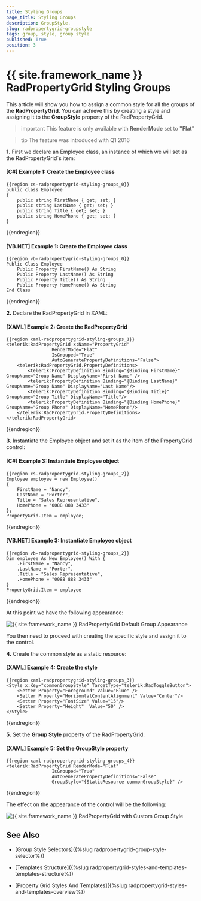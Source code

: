```yaml
---
title: Styling Groups
page_title: Styling Groups
description: GroupStyle.
slug: radpropertygrid-groupstyle
tags: group, style, group style
published: True
position: 3
---
```


# {{ site.framework_name }} RadPropertyGrid Styling Groups

This article will show you how to assign a common style for all the groups of the __RadPropertyGrid__. You can achieve this by creating a style and assigning it to the __GroupStyle__ property of the RadPropertyGrid. 

>important This feature is only available with __RenderMode__ set to __"Flat"__

>tip The feature was introduced with Q1 2016

__1.__ First we declare an Employee class, an instance of which we will set as the RadPropertyGrid`s item: 

#### [C#] Example 1: Create the Employee class
	
	{{region cs-radpropertygrid-styling-groups_0}}
	public class Employee
	{
	    public string FirstName { get; set; }
	    public string LastName { get; set; }
	    public string Title { get; set; }
	    public string HomePhone { get; set; }
	}
{{endregion}}

#### [VB.NET] Example 1: Create the Employee class
	
	{{region vb-radpropertygrid-styling-groups_0}}
	Public Class Employee
	    Public Property FirstName() As String
	    Public Property LastName() As String
	    Public Property Title() As String
	    Public Property HomePhone() As String
	End Class
{{endregion}}

__2.__ Declare the RadPropertyGrid in XAML:

#### [XAML] Example 2: Create the RadPropertyGrid

	{{region xaml-radpropertygrid-styling-groups_1}}
	<telerik:RadPropertyGrid x:Name="PropertyGrid" 
	                 RenderMode="Flat"   
	                 IsGrouped="True"
	                 AutoGeneratePropertyDefinitions="False">
	    <telerik:RadPropertyGrid.PropertyDefinitions>
	        <telerik:PropertyDefinition Binding="{Binding FirstName}" GroupName="Group Name" DisplayName="First Name" />
	        <telerik:PropertyDefinition Binding="{Binding LastName}" GroupName="Group Name" DisplayName="Last Name"/>
	        <telerik:PropertyDefinition Binding="{Binding Title}" GroupName="Group Title" DisplayName="Title"/>
	        <telerik:PropertyDefinition Binding="{Binding HomePhone}" GroupName="Group Phone" DisplayName="HomePhone"/>
	    </telerik:RadPropertyGrid.PropertyDefinitions>
	</telerik:RadPropertyGrid>
{{endregion}}        

__3.__ Instantiate the Employee object and set it as the item of the PropertyGrid control:

#### [C#] Example 3: Instantiate Employee object

	{{region cs-radpropertygrid-styling-groups_2}}
	Employee employee = new Employee()
	{
	    FirstName = "Nancy",
	    LastName = "Porter",
	    Title = "Sales Representative",
	    HomePhone = "0088 888 3433"
	};
	PropertyGrid.Item = employee;
{{endregion}}

#### [VB.NET] Example 3: Instantiate Employee object

	{{region vb-radpropertygrid-styling-groups_2}}
	Dim employee As New Employee() With {
	    .FirstName = "Nancy",
	    .LastName = "Porter",
	    .Title = "Sales Representative",
	    .HomePhone = "0088 888 3433"
	}
	PropertyGrid.Item = employee
{{endregion}}  

At this point we have the following appearance:

![{{ site.framework_name }} RadPropertyGrid Default Group Appearance](images/RadPropertyGrid_groupstyle1.png)

You then need to proceed with creating the specific style and assign it to the control.

__4.__ Create the common style as a static resource:

#### [XAML] Example 4: Create the style
	
	{{region xaml-radpropertygrid-styling-groups_3}}
	<Style x:Key="commonGroupStyle" TargetType="telerik:RadToggleButton">
	    <Setter Property="Foreground" Value="Blue" />
	    <Setter Property="HorizontalContentAlignment" Value="Center"/>
	    <Setter Property="FontSize" Value="15"/>
	    <Setter Property="Height"  Value="50" />
	</Style>
{{endregion}}

__5.__ Set the __Group Style__ property of the RadPropertyGrid:

#### [XAML] Example 5: Set the GroupStyle property

	{{region xaml-radpropertygrid-styling-groups_4}}
	<telerik:RadPropertyGrid RenderMode="Flat"   
	                 IsGrouped="True"
	                 AutoGeneratePropertyDefinitions="False"
	                 GroupStyle="{StaticResource commonGroupStyle}" />
{{endregion}}  

The effect on the appearance of the control will be the following:

![{{ site.framework_name }} RadPropertyGrid with Custom Group Style](images/RadPropertyGrid_groupstyle2.png)

## See Also 

- [Group Style Selectors]({%slug radpropertygrid-group-style-selector%})

- [Templates Structure]({%slug radpropertygrid-styles-and-templates-templates-structure%})

- [Property Grid Styles And Templates]({%slug radpropertygrid-styles-and-templates-overview%})


        

 




